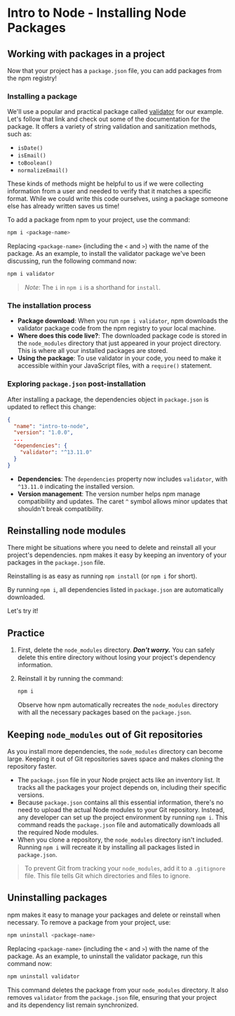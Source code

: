 # Intro to Node - Installing Node Packages

## Working with packages in a project

Now that your project has a `package.json` file, you can add packages from the npm registry!

### Installing a package

We'll use a popular and practical package called [validator](https://www.npmjs.com/package/validator) for our example. Let's follow that link and check out some of the documentation for the package. It offers a variety of string validation and sanitization methods, such as:

- `isDate()`
- `isEmail()`
- `toBoolean()`
- `normalizeEmail()`

These kinds of methods might be helpful to us if we were collecting information from a user and needed to verify that it matches a specific format. While we could write this code ourselves, using a package someone else has already written saves us time!

To add a package from npm to your project, use the command:

```bash
npm i <package-name>
```

Replacing `<package-name>` (including the `<` and `>`) with the name of the package. As an example, to install the validator package we've been discussing, run the following command now:

```bash
npm i validator
```

> *Note*: The `i` in `npm i` is a shorthand for `install`.

### The installation process

- **Package download**: When you run `npm i validator`, npm downloads the validator package code from the npm registry to your local machine.
- **Where does this code live?**: The downloaded package code is stored in the `node_modules` directory that just appeared in your project directory. This is where all your installed packages are stored.
- **Using the package**: To use validator in your code, you need to make it accessible within your JavaScript files, with a `require()` statement.

### Exploring `package.json` post-installation

After installing a package, the dependencies object in `package.json` is updated to reflect this change:

```json
{
  "name": "intro-to-node",
  "version": "1.0.0",
  ...
  "dependencies": {
    "validator": "^13.11.0"
  }
}
```

- **Dependencies**: The `dependencies` property now includes `validator`, with `^13.11.0` indicating the installed version.
- **Version management**: The version number helps npm manage compatibility and updates. The caret `^` symbol allows minor updates that shouldn't break compatibility.

## Reinstalling node modules

There might be situations where you need to delete and reinstall all your project's dependencies. npm makes it easy by keeping an inventory of your packages in the `package.json` file.

Reinstalling is as easy as running `npm install` (or `npm i` for short).

By running `npm i`, all dependencies listed in `package.json` are automatically downloaded.

Let's try it!

## Practice

1. First, delete the `node_modules` directory. ***Don't worry.*** You can safely delete this entire directory without losing your project's dependency information.

2. Reinstall it by running the command:

   ```bash
   npm i
   ```

   Observe how npm automatically recreates the `node_modules` directory with all the necessary packages based on the `package.json`.

## Keeping `node_modules` out of Git repositories

As you install more dependencies, the `node_modules` directory can become large. Keeping it out of Git repositories saves space and makes cloning the repository faster.

- The `package.json` file in your Node project acts like an inventory list. It tracks all the packages your project depends on, including their specific versions.
- Because `package.json` contains all this essential information, there's no need to upload the actual Node modules to your Git repository. Instead, any developer can set up the project environment by running `npm i`. This command reads the `package.json` file and automatically downloads all the required Node modules.
- When you clone a repository, the `node_modules` directory isn't included. Running `npm i` will recreate it by installing all packages listed in `package.json`.

> To prevent Git from tracking your `node_modules`, add it to a `.gitignore` file. This file tells Git which directories and files to ignore.

## Uninstalling packages

npm makes it easy to manage your packages and delete or reinstall when necessary. To remove a package from your project, use:

```bash
npm uninstall <package-name>
```

Replacing `<package-name>` (including the `<` and `>`) with the name of the package. As an example, to uninstall the validator package, run this command now:

```bash
npm uninstall validator
```

This command deletes the package from your `node_modules` directory. It also removes `validator` from the `package.json` file, ensuring that your project and its dependency list remain synchronized.